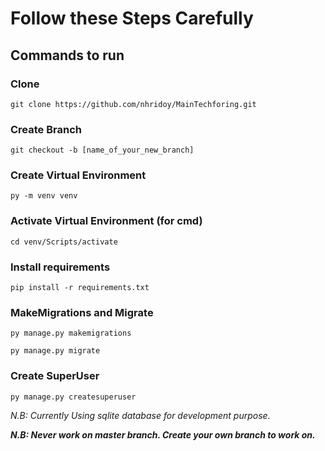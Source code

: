 # Follow these Steps Carefully
## Commands to run
### Clone
```commandline
git clone https://github.com/nhridoy/MainTechforing.git
```
### Create Branch
```commandline
git checkout -b [name_of_your_new_branch]
```
### Create Virtual Environment
```commandline
py -m venv venv
```
### Activate Virtual Environment (for cmd)
```commandline
cd venv/Scripts/activate
```
### Install requirements
```commandline
pip install -r requirements.txt
```
### MakeMigrations and Migrate
```commandline
py manage.py makemigrations
```
```commandline
py manage.py migrate
```
### Create SuperUser
```commandline
py manage.py createsuperuser
```

_N.B: Currently Using sqlite database for development purpose._

**_N.B: Never work on master branch. Create your own branch to work on._**